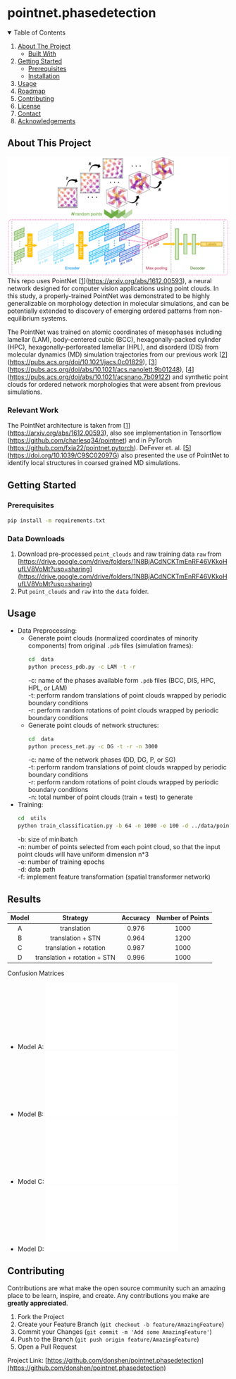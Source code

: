 # pointnet.phasedetection





<!-- TABLE OF CONTENTS -->
<details open="open">
  <summary>Table of Contents</summary>
  <ol>
    <li>
      <a href="#about-the-project">About The Project</a>
      <ul>
        <li><a href="#built-with">Built With</a></li>
      </ul>
    </li>
    <li>
      <a href="#getting-started">Getting Started</a>
      <ul>
        <li><a href="#prerequisites">Prerequisites</a></li>
        <li><a href="#installation">Installation</a></li>
      </ul>
    </li>
    <li><a href="#usage">Usage</a></li>
    <li><a href="#roadmap">Roadmap</a></li>
    <li><a href="#contributing">Contributing</a></li>
    <li><a href="#license">License</a></li>
    <li><a href="#contact">Contact</a></li>
    <li><a href="#acknowledgements">Acknowledgements</a></li>
  </ol>
</details>



<!-- ABOUT THE PROJECT -->
## About This Project

![pointnet-schematic][pointnet-schematic]
This repo uses PointNet [[1]](https://arxiv.org/abs/1612.00593), a neural network designed for computer vision applications using point clouds. In this study, a properly-trained PointNet was demonstrated to be highly generalizable on morphology detection in molecular simulations, and can be potentially extended to discovery of emerging ordered patterns from non-equilibrium systems.

The PointNet was trained on atomic coordinates of mesophases including lamellar (LAM), body-centered cubic (BCC), hexagonally-packed cylinder (HPC), hexagonally-perforeated lamellar (HPL), and disorderd (DIS) from molecular dynamics (MD) simulation trajectories from our previous work [[2]](https://pubs.acs.org/doi/10.1021/jacs.0c01829), [[3]](https://pubs.acs.org/doi/abs/10.1021/acs.nanolett.9b01248), [[4]](https://pubs.acs.org/doi/abs/10.1021/acsnano.7b09122) and synthetic point clouds for ordered network morphologies that were absent from previous simulations. 



### Relevant Work
The PointNet architecture is taken from [[1]](https://arxiv.org/abs/1612.00593), also see implementation in Tensorflow (https://github.com/charlesq34/pointnet) and in PyTorch (https://github.com/fxia22/pointnet.pytorch). DeFever et. al. [[5]](https://doi.org/10.1039/C9SC02097G) also presented the use of PointNet to identify local structures in coarsed grained MD simulations.







<!-- GETTING STARTED -->
## Getting Started



### Prerequisites

  ```sh
  pip install -m requirements.txt
  ```

### Data Downloads


1. Download pre-processed `point_clouds` and raw training data `raw` from [https://drive.google.com/drive/folders/1N8BjACdNCKTmEnRF46VKkoHufLV8VoMt?usp=sharing](https://drive.google.com/drive/folders/1N8BjACdNCKTmEnRF46VKkoHufLV8VoMt?usp=sharing)
2. Put `point_clouds` and `raw` into the `data` folder.




<!-- USAGE EXAMPLES -->
## Usage

* Data Preprocessing:
  - Generate point clouds (normalized coordinates of minority components) from original `.pdb` files (simulation frames):
     ```sh
     cd  data
     python process_pdb.py -c LAM -t -r 
     ```
     -c: name of the phases available form `.pdb` files (BCC, DIS, HPC, HPL, or LAM)\
     -t: perform random translations of point clouds wrapped by periodic boundary conditions\
     -r: perform random rotations of point clouds wrapped by periodic boundary conditions
   - Generate point clouds of network structures:
     ```sh
     cd  data
     python process_net.py -c DG -t -r -n 3000
     ```
     -c: name of the network phases (DD, DG, P, or SG)\
     -t: perform random translations of point clouds wrapped by periodic boundary conditions\
     -r: perform random rotations of point clouds wrapped by periodic boundary conditions\
     -n: total number of point clouds (train + test) to generate 
* Training:
     ```sh
     cd  utils
     python train_classification.py -b 64 -n 1000 -e 100 -d ../data/point_clouds/ -f 
     ``` 
     -b: size of minibatch\
     -n: number of points selected from each point cloud, so that the input point clouds will have uniform dimension n*3\
     -e: number of training epochs\
     -d: data path\
     -f: implement feature transformation (spatial transformer network) 


<!-- RESULTS -->
## Results

| Model | Strategy | Accuracy | Number of Points |
| :---: | :---: | :---: | :---: | 
| A | translation | 0.976 | 1000 |
| B | translation + STN | 0.964 | 1200 |
| C | translation + rotation | 0.987 | 1000 |
| D | translation + rotation + STN | 0.996 | 1000 |

Confusion Matrices
* Model A:
![CM_A](images/CM_A.pdf)
* Model B:
![CM_B](images/CM_B.pdf)
* Model C:
![CM_C](images/CM_C.pdf)
* Model D:
![CM_D](images/CM_D.pdf)


<!-- CONTRIBUTING -->
## Contributing

Contributions are what make the open source community such an amazing place to be learn, inspire, and create. Any contributions you make are **greatly appreciated**.

1. Fork the Project
2. Create your Feature Branch (`git checkout -b feature/AmazingFeature`)
3. Commit your Changes (`git commit -m 'Add some AmazingFeature'`)
4. Push to the Branch (`git push origin feature/AmazingFeature`)
5. Open a Pull Request

Project Link: [https://github.com/donshen/pointnet.phasedetection](https://github.com/donshen/pointnet.phasedetection)



<!-- MARKDOWN LINKS & IMAGES -->
<!-- https://www.markdownguide.org/basic-syntax/#reference-style-links -->
[1]: https://arxiv.org/abs/1612.00593
[2]: https://pubs.acs.org/doi/10.1021/jacs.0c01829
[3]: https://pubs.acs.org/doi/abs/10.1021/acs.nanolett.9b01248
[4]: https://pubs.acs.org/doi/abs/10.1021/acsnano.7b09122
[5]: https://doi.org/10.1039/C9SC02097G
[pointnet-schematic]: images/POINTNET_SCHEME_PRE.png
